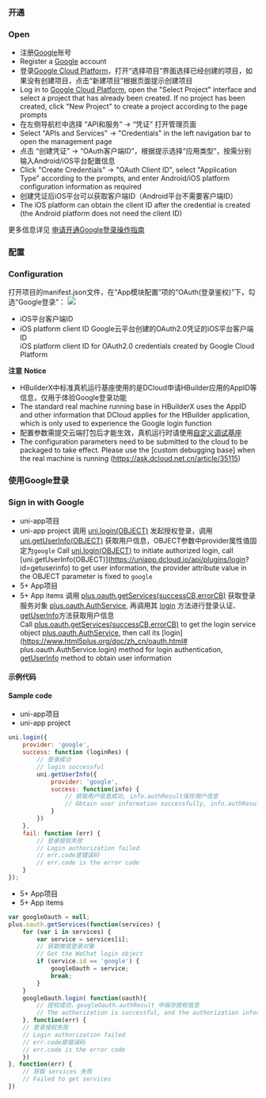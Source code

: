 ### 开通  
### Open
- 注册[Google](https://accounts.google.com/)账号  
- Register a [Google](https://accounts.google.com/) account
- 登录[Google Cloud Platform](https://console.cloud.google.com/)，打开“选择项目”界面选择已经创建的项目，如果没有创建项目，点击“新建项目”根据页面提示创建项目  
- Log in to [Google Cloud Platform](https://console.cloud.google.com/), open the "Select Project" interface and select a project that has already been created. If no project has been created, click "New Project" to create a project according to the page prompts
- 在左侧导航栏中选择 “API和服务” -> “凭证” 打开管理页面
- Select "APIs and Services" -> "Credentials" in the left navigation bar to open the management page
- 点击 “创建凭证” -> “OAuth客户端ID”，根据提示选择“应用类型”，按需分别输入Android/iOS平台配置信息
- Click "Create Credentials" -> "OAuth Client ID", select "Application Type" according to the prompts, and enter Android/iOS platform configuration information as required
- 创建凭证后iOS平台可以获取客户端ID（Android平台不需要客户端ID）
- The iOS platform can obtain the client ID after the credential is created (the Android platform does not need the client ID)

更多信息详见 [申请开通Google登录操作指南](https://uniapp.dcloud.io/app-oauth-google-open)  


### 配置  
### Configuration
打开项目的manifest.json文件，在“App模块配置”项的“OAuth(登录鉴权)”下，勾选“Google登录”：
![](https://partner-dcloud-native.oss-cn-hangzhou.aliyuncs.com/images/uniapp/oauth/google-manifest.png)

- iOS平台客户端ID  
- iOS platform client ID
Google云平台创建的OAuth2.0凭证的iOS平台客户端ID  
iOS platform client ID for OAuth2.0 credentials created by Google Cloud Platform

**注意**
**Notice**
- HBuilderX中标准真机运行基座使用的是DCloud申请HBuilder应用的AppID等信息，仅用于体验Google登录功能
- The standard real machine running base in HBuilderX uses the AppID and other information that DCloud applies for the HBuilder application, which is only used to experience the Google login function
- 配置参数需提交云端打包后才能生效，真机运行时请使用[自定义调试基座](https://ask.dcloud.net.cn/article/35115)
- The configuration parameters need to be submitted to the cloud to be packaged to take effect. Please use the [custom debugging base] when the real machine is running (https://ask.dcloud.net.cn/article/35115)


### 使用Google登录  
### Sign in with Google

- uni-app项目  
- uni-app project
调用 [uni.login(OBJECT)](api/plugins/login?id=login) 发起授权登录，调用 [uni.getUserInfo(OBJECT)](https://uniapp.dcloud.io/api/plugins/login?id=getuserinfo) 获取用户信息，OBJECT参数中provider属性值固定为`google`
Call [uni.login(OBJECT)](api/plugins/login?id=login) to initiate authorized login, call [uni.getUserInfo(OBJECT)](https://uniapp.dcloud.io/api/plugins/login? id=getuserinfo) to get user information, the provider attribute value in the OBJECT parameter is fixed to `google`
- 5+ App项目  
- 5+ App items
调用 [plus.oauth.getServices(successCB,errorCB)](https://www.html5plus.org/doc/zh_cn/oauth.html#plus.oauth.getServices) 获取登录服务对象 [plus.oauth.AuthService](https://www.html5plus.org/doc/zh_cn/oauth.html#plus.oauth.AuthService), 再调用其 [login](https://www.html5plus.org/doc/zh_cn/oauth.html#plus.oauth.AuthService.login) 方法进行登录认证、[getUserInfo](https://www.html5plus.org/doc/zh_cn/oauth.html#plus.oauth.AuthService.getUserInfo)方法获取用户信息  
Call [plus.oauth.getServices(successCB,errorCB)](https://www.html5plus.org/doc/zh_cn/oauth.html#plus.oauth.getServices) to get the login service object [plus.oauth.AuthService]( https://www.html5plus.org/doc/zh_cn/oauth.html#plus.oauth.AuthService), then call its [login](https://www.html5plus.org/doc/zh_cn/oauth.html# plus.oauth.AuthService.login) method for login authentication, [getUserInfo](https://www.html5plus.org/doc/zh_cn/oauth.html#plus.oauth.AuthService.getUserInfo) method to obtain user information


#### 示例代码  
#### Sample code
- uni-app项目  
- uni-app project
``` js  
uni.login({
    provider: 'google',
    success: function (loginRes) {
        // 登录成功
        // login successful
        uni.getUserInfo({
            provider: 'google',
            success: function(info) {
                // 获取用户信息成功, info.authResult保存用户信息
                // Obtain user information successfully, info.authResult saves user information
            }
        })
    },
    fail: function (err) {
        // 登录授权失败  
        // Login authorization failed
        // err.code是错误码
        // err.code is the error code
    }
});
```  

- 5+ App项目  
- 5+ App items
``` js  
var googleOauth = null;
plus.oauth.getServices(function(services) {
	for (var i in services) {
		var service = services[i];
		// 获取微信登录对象 
		// Get the WeChat login object
		if (service.id == 'google') {
			googleOauth = service;
			break;
		}
	}
	googleOauth.login( function(oauth){
		// 授权成功，googleOauth.authResult 中保存授权信息  
		// The authorization is successful, and the authorization information is saved in googleOauth.authResult
	}, function(err) {
    // 登录授权失败  
    // Login authorization failed
    // err.code是错误码
    // err.code is the error code
	})
}, function(err) {
	// 获取 services 失败
	// Failed to get services
})
```


